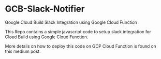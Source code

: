 # GCB-Slack-Notifier
Google Cloud Build Slack Integration using Google Cloud Function

This Repo contains a simple javascript code to setup slack integration for Cloud Build using Google Cloud Function. 

More details on how to deploy this code on GCP Cloud Function is found on this medium post. 
